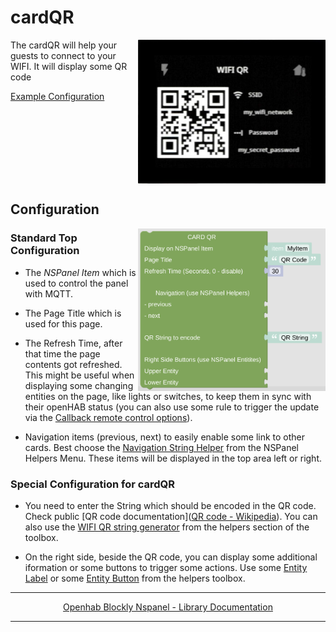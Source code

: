# cardQR

[<img src="img/lovelaceUI_cardQR.jpg" align="right" width="300">](img/lovelaceUI_cardQR.jpg)

The cardQR will help your guests to connect to your WIFI. It will display some QR code

[Example Configuration](openhab_scripts_nspanel1_cardQR.md)

<br clear="right"/>

## Configuration

[<img src="img/blockLibrary_nspanel_cards_cardQR.png" align="right" width="300">](img/blockLibrary_nspanel_cards_cardQR.png)

### Standard Top Configuration

- The *NSPanel Item* which is used to control the panel with MQTT.

- The Page Title which is used for this page.

- The Refresh Time, after that time the page contents got refreshed. This might be useful when displaying some changing entities on the page, like lights or switches, to keep them in sync with their openHAB status (you can also use some rule to trigger the update via the [Callback remote control options](blockLibrary_nspanel_callback_callback.md)).

- Navigation items (previous, next) to easily enable some link to other cards. Best choose the [Navigation String Helper](blockLibrary_nspanel_helpers_navString.md) from the NSPanel Helpers Menu. These items will be displayed in the top area left or right.

### Special Configuration for cardQR

- You need to enter the String which should be encoded in the QR code. Check public [QR code documentation]([QR code - Wikipedia](https://en.wikipedia.org/wiki/QR_code)). You can also use the [WIFI QR string generator](blockLibrary_nspanel_helpers_QRString.md) from the helpers section of the toolbox.

- On the right side, beside the QR code, you can display some additional iformation or some buttons to trigger some actions. Use some [Entity Label](blockLibrary_nspanel_entities_label.md) or some [Entity Button](blockLibrary_nspanel_entities_button.md) from the helpers toolbox.

---

[<p style="text-align: center;">Openhab Blockly Nspanel - Library Documentation</p>](README.md)

---
